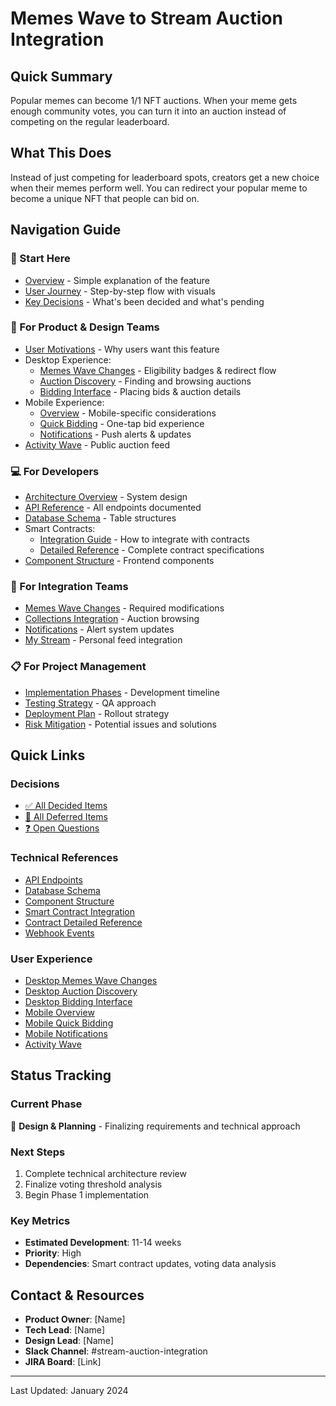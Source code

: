 # Memes Wave to Stream Auction Integration

## Quick Summary
Popular memes can become 1/1 NFT auctions. When your meme gets enough community votes, you can turn it into an auction instead of competing on the regular leaderboard.

## What This Does
Instead of just competing for leaderboard spots, creators get a new choice when their memes perform well. You can redirect your popular meme to become a unique NFT that people can bid on.

## Navigation Guide

### 🎯 Start Here
- [Overview](01-concept/overview.md) - Simple explanation of the feature
- [User Journey](01-concept/user-journey.md) - Step-by-step flow with visuals
- [Key Decisions](02-requirements/decisions.md) - What's been decided and what's pending

### 👤 For Product & Design Teams
- [User Motivations](01-concept/motivations.md) - Why users want this feature
- Desktop Experience:
  - [Memes Wave Changes](03-user-experience/desktop/memes-wave-changes.md) - Eligibility badges & redirect flow
  - [Auction Discovery](03-user-experience/desktop/auction-discovery.md) - Finding and browsing auctions
  - [Bidding Interface](03-user-experience/desktop/bidding-interface.md) - Placing bids & auction details
- Mobile Experience:
  - [Overview](03-user-experience/mobile/overview.md) - Mobile-specific considerations
  - [Quick Bidding](03-user-experience/mobile/quick-bidding.md) - One-tap bid experience
  - [Notifications](03-user-experience/mobile/notifications.md) - Push alerts & updates
- [Activity Wave](03-user-experience/activity-wave.md) - Public auction feed

### 💻 For Developers
- [Architecture Overview](04-technical/architecture.md) - System design
- [API Reference](04-technical/api/endpoints.md) - All endpoints documented
- [Database Schema](04-technical/database/schema.md) - Table structures
- Smart Contracts:
  - [Integration Guide](04-technical/smart-contracts/integration.md) - How to integrate with contracts
  - [Detailed Reference](04-technical/smart-contracts/detailed-reference.md) - Complete contract specifications
- [Component Structure](04-technical/components/structure.md) - Frontend components

### 🔧 For Integration Teams
- [Memes Wave Changes](05-integration/memes-wave.md) - Required modifications
- [Collections Integration](05-integration/collections.md) - Auction browsing
- [Notifications](05-integration/notifications.md) - Alert system updates
- [My Stream](05-integration/my-stream.md) - Personal feed integration

### 📋 For Project Management
- [Implementation Phases](06-implementation/phases.md) - Development timeline
- [Testing Strategy](06-implementation/testing-strategy.md) - QA approach
- [Deployment Plan](06-implementation/deployment.md) - Rollout strategy
- [Risk Mitigation](07-reference/risks.md) - Potential issues and solutions

## Quick Links

### Decisions
- [✅ All Decided Items](02-requirements/decisions.md#decided)
- [🔄 All Deferred Items](02-requirements/decisions.md#deferred)
- [❓ Open Questions](02-requirements/decisions.md#open-questions)

### Technical References
- [API Endpoints](04-technical/api/endpoints.md)
- [Database Schema](04-technical/database/schema.md)
- [Component Structure](04-technical/components/structure.md)
- [Smart Contract Integration](04-technical/smart-contracts/integration.md)
- [Contract Detailed Reference](04-technical/smart-contracts/detailed-reference.md)
- [Webhook Events](04-technical/api/webhooks.md)

### User Experience
- [Desktop Memes Wave Changes](03-user-experience/desktop/memes-wave-changes.md)
- [Desktop Auction Discovery](03-user-experience/desktop/auction-discovery.md)
- [Desktop Bidding Interface](03-user-experience/desktop/bidding-interface.md)
- [Mobile Overview](03-user-experience/mobile/overview.md)
- [Mobile Quick Bidding](03-user-experience/mobile/quick-bidding.md)
- [Mobile Notifications](03-user-experience/mobile/notifications.md)
- [Activity Wave](03-user-experience/activity-wave.md)

## Status Tracking

### Current Phase
🚧 **Design & Planning** - Finalizing requirements and technical approach

### Next Steps
1. Complete technical architecture review
2. Finalize voting threshold analysis
3. Begin Phase 1 implementation

### Key Metrics
- **Estimated Development**: 11-14 weeks
- **Priority**: High
- **Dependencies**: Smart contract updates, voting data analysis

## Contact & Resources
- **Product Owner**: [Name]
- **Tech Lead**: [Name]  
- **Design Lead**: [Name]
- **Slack Channel**: #stream-auction-integration
- **JIRA Board**: [Link]

---

Last Updated: January 2024